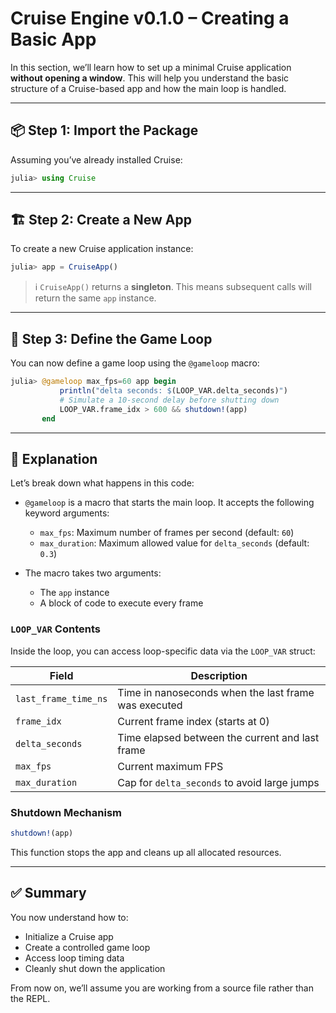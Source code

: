 # Cruise Engine v0.1.0 – Creating a Basic App

In this section, we’ll learn how to set up a minimal Cruise application **without opening a window**. This will help you understand the basic structure of a Cruise-based app and how the main loop is handled.

---

## 📦 Step 1: Import the Package

Assuming you’ve already installed Cruise:

```julia
julia> using Cruise
```

---

## 🏗️ Step 2: Create a New App

To create a new Cruise application instance:

```julia
julia> app = CruiseApp()
```

> ℹ️ `CruiseApp()` returns a **singleton**. This means subsequent calls will return the same `app` instance.

---

## 🔁 Step 3: Define the Game Loop

You can now define a game loop using the `@gameloop` macro:

```julia
julia> @gameloop max_fps=60 app begin
           println("delta seconds: $(LOOP_VAR.delta_seconds)")
           # Simulate a 10-second delay before shutting down
           LOOP_VAR.frame_idx > 600 && shutdown!(app)
       end
```

---

## 📖 Explanation

Let’s break down what happens in this code:

* `@gameloop` is a macro that starts the main loop. It accepts the following keyword arguments:

  * `max_fps`: Maximum number of frames per second (default: `60`)
  * `max_duration`: Maximum allowed value for `delta_seconds` (default: `0.3`)

* The macro takes two arguments:

  * The `app` instance
  * A block of code to execute every frame

### `LOOP_VAR` Contents

Inside the loop, you can access loop-specific data via the `LOOP_VAR` struct:

| Field                | Description                                          |
| -------------------- | ---------------------------------------------------- |
| `last_frame_time_ns` | Time in nanoseconds when the last frame was executed |
| `frame_idx`          | Current frame index (starts at 0)                    |
| `delta_seconds`      | Time elapsed between the current and last frame      |
| `max_fps`            | Current maximum FPS                                  |
| `max_duration`       | Cap for `delta_seconds` to avoid large jumps         |

### Shutdown Mechanism

```julia
shutdown!(app)
```

This function stops the app and cleans up all allocated resources.

---

## ✅ Summary

You now understand how to:

* Initialize a Cruise app
* Create a controlled game loop
* Access loop timing data
* Cleanly shut down the application

From now on, we’ll assume you are working from a source file rather than the REPL.
